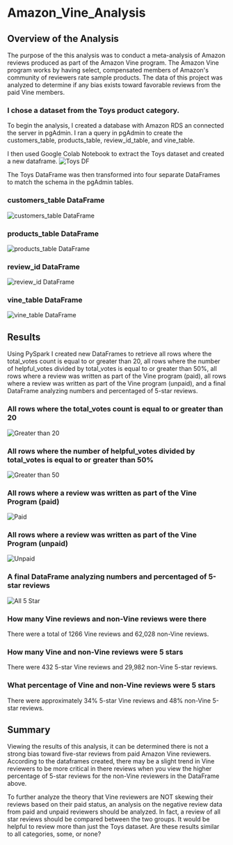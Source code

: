 # Amazon_Vine_Analysis

## Overview of the Analysis

The purpose of the this analysis was to conduct a meta-analysis of Amazon reviews produced as part of the Amazon Vine program. The Amazon Vine program works by having select, compensated members of Amazon's community of reviewers rate sample products. The data of this project was analyzed to determine if any bias exists toward favorable reviews from the paid Vine members.

### I chose a dataset from the Toys product category.

To begin the analysis, I created a database with Amazon RDS an connected the server in pgAdmin. I ran a query in pgAdmin to create the customers_table, products_table, review_id_table, and vine_table.

I then used Google Colab Notebook to extract the Toys dataset and created a new dataframe.
![Toys DF](https://github.com/jstearns1988/Amazon_Vine_Analysis/blob/main/Resources/Toys%20DF.png?raw=true)

The Toys DataFrame was then transformed into four separate DataFrames to match the schema in the pgAdmin tables.

### customers_table DataFrame
![customers_table DataFrame](https://github.com/jstearns1988/Amazon_Vine_Analysis/blob/main/Resources/customer%20table%20df.png?raw=true)

### products_table DataFrame
![products_table DataFrame](https://github.com/jstearns1988/Amazon_Vine_Analysis/blob/main/Resources/products%20table%20df.png?raw=true)

### review_id DataFrame
![review_id DataFrame](https://github.com/jstearns1988/Amazon_Vine_Analysis/blob/main/Resources/review%20id%20df.png?raw=true)

### vine_table DataFrame
![vine_table DataFrame](https://github.com/jstearns1988/Amazon_Vine_Analysis/blob/main/Resources/vine%20table%20df.png?raw=true)


## Results

Using PySpark I created new DataFrames to retrieve all rows where the total_votes count is equal to or greater than 20, all rows where the number of helpful_votes divided by total_votes is equal to or greater than 50%, all rows where a review was written as part of the Vine program (paid), all rows where a review was written as part of the Vine program (unpaid), and a final DataFrame analyzing numbers and percentaged of 5-star reviews.

### All rows where the total_votes count is equal to or greater than 20

![Greater than 20](https://github.com/jstearns1988/Amazon_Vine_Analysis/blob/main/Resources/greater%20than%2020.png?raw=true)

### All rows where the number of helpful_votes divided by total_votes is equal to or greater than 50%

![Greater than 50](https://github.com/jstearns1988/Amazon_Vine_Analysis/blob/main/Resources/greater%20than%2050%20percent.png?raw=true)

### All rows where a review was written as part of the Vine Program (paid)

![Paid](https://github.com/jstearns1988/Amazon_Vine_Analysis/blob/main/Resources/vine%20paid.png?raw=true)

### All rows where a review was written as part of the Vine Program (unpaid)

![Unpaid](https://github.com/jstearns1988/Amazon_Vine_Analysis/blob/main/Resources/Vine%20unpaid.png?raw=true)

### A final DataFrame analyzing numbers and percentaged of 5-star reviews

![All 5 Star](https://github.com/jstearns1988/Amazon_Vine_Analysis/blob/main/Resources/Reviews%20DF.png?raw=true)

### How many Vine reviews and non-Vine reviews were there

There were a total of 1266 Vine reviews and 62,028 non-Vine reviews.

### How many Vine and non-Vine reviews were 5 stars

There were 432 5-star Vine reviews and 29,982 non-Vine 5-star reviews.

### What percentage of Vine and non-Vine reviews were 5 stars

There were approximately 34% 5-star Vine reviews and 48% non-Vine 5-star reviews.

## Summary

Viewing the results of this analysis, it can be determined there is not a strong bias toward five-star reviews from paid Amazon Vine reviewers. According to the dataframes created, there may be a slight trend in Vine reviewers to be more critical in there reviews when you view the higher percentage of 5-star reviews for the non-Vine reviewers in the DataFrame above.

To further analyze the theory that Vine reviewers are NOT skewing their reviews based on their paid status, an analysis on the negative review data from paid and unpaid reviewers should be analyzed. In fact, a review of all star reviews should be compared between the two groups. It would be helpful to review more than just the Toys dataset. Are these results similar to all categories, some, or none?
